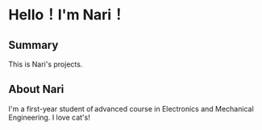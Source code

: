 # Hello！I'm Nari！

## Summary
This is Nari's projects.

## About Nari
I'm a first-year student of advanced course in Electronics and Mechanical Engineering.
I love cat's!
